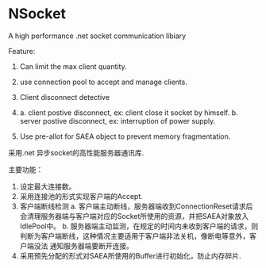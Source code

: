 NSocket
=======

A high performance .net socket communication libiary

Feature:
1. Can limit the max client quantity.
2. use connection pool to accept and manage clients.
3. Client disconnect detective
4. a. client postive disconnect, ex: client close it socket by himself.
   b. server postive disconnect, ex: interruption of power supply.
	
4. Use pre-allot for SAEA object to prevent memory fragmentation.

采用.net 异步socket的高性能服务器通讯库.


主要功能：
1. 设定最大连接数。
2. 采用连接池的形式实现客户端的Accept.
3. 客户端断线检测
	a. 客户端主动断线，服务器端收到ConnectionReset请求后会清理服务器端与客户端对应的Socket所使用的资源，并把SAEA对象放入IdlePool中。
	b. 服务器端主动监测，在规定的时间内未收到客户端的请求，则判断为客户端断线，这种情况主要适用于客户端非法关机，像断电等意外，客户端没法
通知服务器端要断开连接。
4. 采用预先分配的形式对SAEA所使用的Buffer进行初始化，防止内存碎片.

